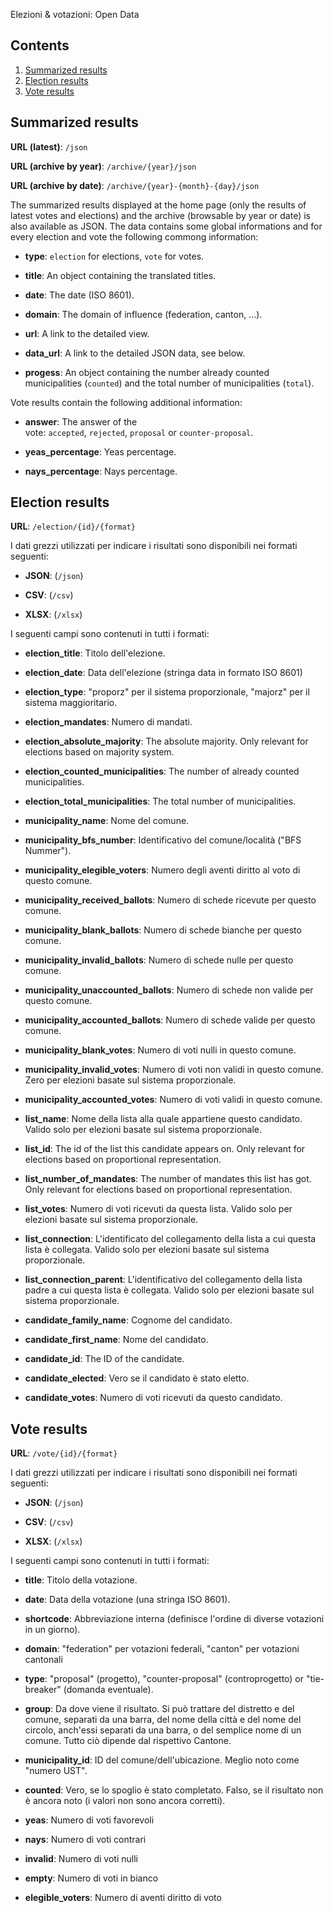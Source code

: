 Elezioni & votazioni: Open Data

## Contents

1. [Summarized results](#summarized-results)
2. [Election results](#election-results)
3. [Vote results](#vote-results)

## Summarized results

**URL (latest)**: `/json`

**URL (archive by year)**: `/archive/{year}/json`

**URL (archive by date)**: `/archive/{year}-{month}-{day}/json`

The summarized results displayed at the home page (only the results of latest votes and elections) and the archive (browsable by year or date) is also available as JSON. The data contains some global informations and for every election and vote the following commong information:

- **type**: `election` for elections, `vote` for votes.

- **title**: An object containing the translated titles.

- **date**: The date (ISO 8601).

- **domain**: The domain of influence (federation, canton, ...).

- **url**: A link to the detailed view.

- **data_url**: A link to the detailed JSON data, see below.

- **progess**: An object containing the number already counted municipalities (`counted`) and the total number of municipalities (`total`).

Vote results contain the following additional information:

- **answer**: The answer of the vote: `accepted`, `rejected`, `proposal` or `counter-proposal`.

- **yeas_percentage**: Yeas percentage.

- **nays_percentage**: Nays percentage.

## Election results

**URL**: `/election/{id}/{format}`

I dati grezzi utilizzati per indicare i risultati sono disponibili nei formati seguenti:

- **JSON**: (`/json`)

- **CSV**: (`/csv`)

- **XLSX**: (`/xlsx`)

I seguenti campi sono contenuti in tutti i formati:

- **election_title**: Titolo dell'elezione.

- **election_date**: Data dell'elezione (stringa data in formato ISO 8601)

- **election_type**: "proporz" per il sistema proporzionale, "majorz" per il sistema maggioritario.

- **election_mandates**: Numero di mandati.

- **election_absolute_majority**: The absolute majority. Only relevant for elections based on majority system.

- **election_counted_municipalities**: The number of already counted municipalities.

- **election_total_municipalities**: The total number of municipalities.

- **municipality_name**: Nome del comune.

- **municipality_bfs_number**: Identificativo del comune/località ("BFS Nummer").

- **municipality_elegible_voters**: Numero degli aventi diritto al voto di questo comune.

- **municipality_received_ballots**: Numero di schede ricevute per questo comune.

- **municipality_blank_ballots**: Numero di schede bianche per questo comune.

- **municipality_invalid_ballots**: Numero di schede nulle per questo comune.

- **municipality_unaccounted_ballots**: Numero di schede non valide per questo comune.

- **municipality_accounted_ballots**: Numero di schede valide per questo comune.

- **municipality_blank_votes**: Numero di voti nulli in questo comune.

- **municipality_invalid_votes**: Numero di voti non validi in questo comune. Zero per elezioni basate sul sistema proporzionale.

- **municipality_accounted_votes**: Numero di voti validi in questo comune.

- **list_name**: Nome della lista alla quale appartiene questo candidato. Valido solo per elezioni basate sul sistema proporzionale.

- **list_id**: The id of the list this candidate appears on. Only relevant for elections based on proportional representation.

- **list_number_of_mandates**: The number of mandates this list has got. Only relevant for elections based on proportional representation.

- **list_votes**: Numero di voti ricevuti da questa lista. Valido solo per elezioni basate sul sistema proporzionale.

- **list_connection**: L'identificato del collegamento della lista a cui questa lista è collegata. Valido solo per elezioni basate sul sistema proporzionale.

- **list_connection_parent**: L'identificativo del collegamento della lista padre a cui questa lista è collegata. Valido solo per elezioni basate sul sistema proporzionale.

- **candidate_family_name**: Cognome del candidato.

- **candidate_first_name**: Nome del candidato.

- **candidate_id**: The ID of the candidate.

- **candidate_elected**: Vero se il candidato è stato eletto.

- **candidate_votes**: Numero di voti ricevuti da questo candidato.

## Vote results

**URL**: `/vote/{id}/{format}`

I dati grezzi utilizzati per indicare i risultati sono disponibili nei formati seguenti:

- **JSON**: (`/json`)

- **CSV**: (`/csv`)

- **XLSX**: (`/xlsx`)

I seguenti campi sono contenuti in tutti i formati:

- **title**: Titolo della votazione.

- **date**: Data della votazione (una stringa ISO 8601).

- **shortcode**: Abbreviazione interna (definisce l'ordine di diverse votazioni in un giorno).

- **domain**: "federation" per votazioni federali, "canton" per votazioni cantonali

- **type**: "proposal" (progetto), "counter-proposal" (controprogetto) or "tie-breaker" (domanda eventuale).

- **group**: Da dove viene il risultato. Si può trattare del distretto e del comune, separati da una barra, del nome della città e del nome del circolo, anch'essi separati da una barra, o del semplice nome di un comune. Tutto ciò dipende dal rispettivo Cantone.

- **municipality_id**: ID del comune/dell'ubicazione. Meglio noto come "numero UST".

- **counted**: Vero, se lo spoglio è stato completato. Falso, se il risultato non è ancora noto (i valori non sono ancora corretti).

- **yeas**: Numero di voti favorevoli

- **nays**: Numero di voti contrari

- **invalid**: Numero di voti nulli

- **empty**: Numero di voti in bianco

- **elegible_voters**: Numero di aventi diritto di voto
